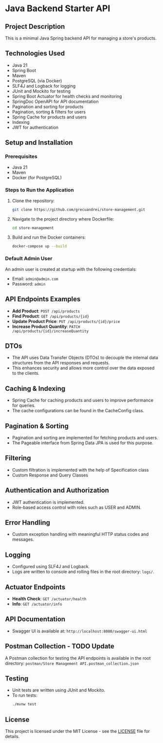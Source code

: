 # Java Backend Starter API

## Project Description
This is a minimal Java Spring backend API for managing a store's products.

## Technologies Used
- Java 21
- Spring Boot
- Maven
- PostgreSQL (via Docker)
- SLF4J and Logback for logging
- JUnit and Mockito for testing
- Spring Boot Actuator for health checks and monitoring
- SpringDoc OpenAPI for API documentation
- Pagination and sorting for products
- Pagination, sorting & filters for users
- Spring Cache for products and users
- Indexing
- JWT for authentication

## Setup and Installation

### Prerequisites
- Java 21
- Maven
- Docker (for PostgreSQL)

### Steps to Run the Application
1. Clone the repository:
    ```bash
    git clone https://github.com/grecuandrei/store-management.git
    ```
2. Navigate to the project directory where Dockerfile:
    ```bash
    cd store-management
    ```
3. Build and run the Docker containers:
    ```bash
    docker-compose up --build
    ```

### Default Admin User
An admin user is created at startup with the following credentials:
- Email: `admin@admin.com`
- Password: `admin`

## API Endpoints Examples
- **Add Product**: `POST /api/products`
- **Find Product**: `GET /api/products/{id}`
- **Update Product Price**: `PUT /api/products/{id}/price`
- **Increase Product Quantity**: `PATCH /api/products/{id}/increaseQuantity`

## DTOs
- The API uses Data Transfer Objects (DTOs) to decouple the internal data structures from the API responses and requests.
- This enhances security and allows more control over the data exposed to the clients.

## Caching & Indexing
- Spring Cache for caching products and users to improve performance for queries.
- The cache configurations can be found in the CacheConfig class.

## Pagination & Sorting
- Pagination and sorting are implemented for fetching products and users.
- The Pageable interface from Spring Data JPA is used for this purpose.

## Filtering
- Custom filtration is implemented with the help of Specification class 
- Custom Response and Query Classes

## Authentication and Authorization
- JWT authentication is implemented.
- Role-based access control with roles such as USER and ADMIN.

## Error Handling
- Custom exception handling with meaningful HTTP status codes and messages.

## Logging
- Configured using SLF4J and Logback.
- Logs are written to console and rolling files in the root directory: `logs/`.

## Actuator Endpoints
- **Health Check**: `GET /actuator/health`
- **Info**: `GET /actuator/info`

## API Documentation
- Swagger UI is available at: `http://localhost:8080/swagger-ui.html`

## Postman Collection - TODO Update
A Postman collection for testing the API endpoints is available in the root directory: `postman/Store Management API.postman_collection.json`

## Testing
- Unit tests are written using JUnit and Mockito.
- To run tests:
    ```bash
    ./mvnw test
    ```

## License
This project is licensed under the MIT License - see the [LICENSE](LICENSE) file for details.

